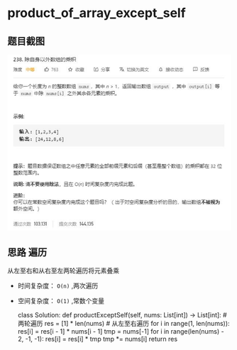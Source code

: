 # product_of_array_except_self

## 题目截图
 ![](product_of_array_except_self.jpg)

## 思路 遍历
从左至右和从右至左两轮遍历将元素叠乘
- 时间复杂度： `O(n)` ,两次遍历
- 空间复杂度： `O(1)` ,常数个变量


    class Solution:
    def productExceptSelf(self, nums: List[int]) -> List[int]:
        # 两轮遍历
        res = [1] * len(nums)
        # 从左至右遍历
        for i in range(1, len(nums)):
            res[i] = res[i - 1] * nums[i - 1]
        tmp = nums[-1]
        for i in range(len(nums) - 2, -1,  -1):
            res[i] = res[i] * tmp
            tmp *= nums[i]
        return res
